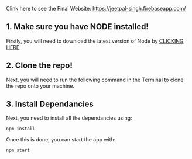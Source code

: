 Clink here to see the Final Website: https://jeetpal-singh.firebaseapp.com/ 

## 1. Make sure you have NODE installed!

Firstly, you will need to download the latest version of Node by <a href="https://nodejs.org/en/download/">CLICKING HERE</a>

## 2. Clone the repo!

Next, you will need to run the following command in the Terminal to clone the repo onto your machine.

## 3. Install Dependancies

Next, you need to install all the dependancies using:

`npm install`

Once this is done, you can start the app with:

`npm start`
